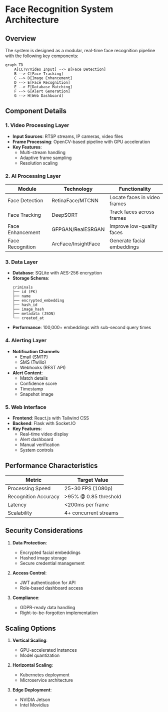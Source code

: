 # Face Recognition System Architecture

## Overview
The system is designed as a modular, real-time face recognition pipeline with the following key components:

```mermaid
graph TD
    A[CCTV/Video Input] --> B[Face Detection]
    B --> C[Face Tracking]
    C --> D[Image Enhancement]
    D --> E[Face Recognition]
    E --> F[Database Matching]
    F --> G[Alert Generation]
    G --> H[Web Dashboard]
```

## Component Details

### 1. Video Processing Layer
- **Input Sources**: RTSP streams, IP cameras, video files
- **Frame Processing**: OpenCV-based pipeline with GPU acceleration
- **Key Features**:
  - Multi-stream handling
  - Adaptive frame sampling
  - Resolution scaling

### 2. AI Processing Layer
| Module            | Technology          | Functionality                     |
|-------------------|---------------------|-----------------------------------|
| Face Detection    | RetinaFace/MTCNN    | Locate faces in video frames      |
| Face Tracking     | DeepSORT            | Track faces across frames         |
| Face Enhancement  | GFPGAN/RealESRGAN   | Improve low-quality faces         |
| Face Recognition  | ArcFace/InsightFace | Generate facial embeddings        |

### 3. Data Layer
- **Database**: SQLite with AES-256 encryption
- **Storage Schema**:
  ```plaintext
  criminals
  ├── id (PK)
  ├── name
  ├── encrypted_embedding
  ├── hash_id
  ├── image_hash
  ├── metadata (JSON)
  └── created_at
  ```
- **Performance**: 100,000+ embeddings with sub-second query times

### 4. Alerting Layer
- **Notification Channels**:
  - Email (SMTP)
  - SMS (Twilio)
  - Webhooks (REST API)
- **Alert Content**:
  - Match details
  - Confidence score
  - Timestamp
  - Snapshot image

### 5. Web Interface
- **Frontend**: React.js with Tailwind CSS
- **Backend**: Flask with Socket.IO
- **Key Features**:
  - Real-time video display
  - Alert dashboard
  - Manual verification
  - System controls

## Performance Characteristics
| Metric               | Target Value        |
|----------------------|---------------------|
| Processing Speed     | 25-30 FPS (1080p)   |
| Recognition Accuracy | >95% @ 0.85 threshold|
| Latency              | <200ms per frame    |
| Scalability          | 4+ concurrent streams|

## Security Considerations
1. **Data Protection**:
   - Encrypted facial embeddings
   - Hashed image storage
   - Secure credential management

2. **Access Control**:
   - JWT authentication for API
   - Role-based dashboard access

3. **Compliance**:
   - GDPR-ready data handling
   - Right-to-be-forgotten implementation

## Scaling Options
1. **Vertical Scaling**:
   - GPU-accelerated instances
   - Model quantization

2. **Horizontal Scaling**:
   - Kubernetes deployment
   - Microservice architecture

3. **Edge Deployment**:
   - NVIDIA Jetson
   - Intel Movidius